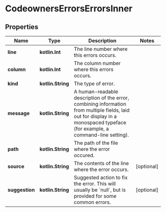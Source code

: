 
# CodeownersErrorsErrorsInner

## Properties
Name | Type | Description | Notes
------------ | ------------- | ------------- | -------------
**line** | **kotlin.Int** | The line number where this errors occurs. | 
**column** | **kotlin.Int** | The column number where this errors occurs. | 
**kind** | **kotlin.String** | The type of error. | 
**message** | **kotlin.String** | A human-readable description of the error, combining information from multiple fields, laid out for display in a monospaced typeface (for example, a command-line setting). | 
**path** | **kotlin.String** | The path of the file where the error occured. | 
**source** | **kotlin.String** | The contents of the line where the error occurs. |  [optional]
**suggestion** | **kotlin.String** | Suggested action to fix the error. This will usually be &#x60;null&#x60;, but is provided for some common errors. |  [optional]



